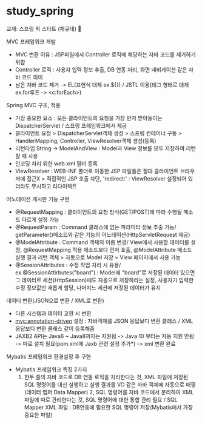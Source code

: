 # study_spring
교재: 스프링 퀵 스타트 (채규태) 📗 

MVC 프레임워크 개발
- MVC 변환 이유 : JSP파일에서 Controller 로직에 해당하는 자바 코드를 제거하기 위함
- Controller 로직 : 사용자 입력 정보 추출, DB 연동 처리, 화면 네비게이션 같은 자바 코드 의미
- 남은 자바 코드 제거 -> EL(표현식 대체 ex.${}) / JSTL 이용(태그 형태로 대체 ex.for루프 -> <c:forEach>)

Spring MVC 구조, 적용
- 가장 중요한 요소 : 모든 클라이언트의 요청을 가장 먼저 받아들이는 DispatcherServlet / 스프링 프레임워크에서 제공
- 클라이언트 요청 > DispatcherServlet객체 생성 > 스프링 컨테이너 구동 > HandlerMapping, Controller, ViewResolver객체 생성(<bean>등록)
- 리턴타입 String -> ModelAndView : Model과 View 정보를 모두 저장하여 리턴할 때 사용
- 인코딩 처리 위한 web.xml 필터 등록
- ViewResolver : WEB-INF 폴더로 이동한 JSP 파일들은 절대 클라이언트 브라우저에 접근X > 직접적인 JSP 호출 차단,
  'redirect:' : ViewResolver 설정되어 있더라도 무시하고 리다이렉트

어노테이션 게시판 기능 구현
- @RequestMapping : 클라이언트의 요청 방식(GET/POST)에 따라 수행될 메소드 다르게 설정 가능
- @RequestParam : Command 클래스에 없는 파라미터 정보 추출 가능/ getParameter()메소드와 같은 기능의 어노테이션(HttpServletRequest 제공)
- @ModelAttribute : Command 객체의 이름 변경/ View에서 사용할 데이터를 설정,
  @RequestMapping 적용 메소드보다 먼저 호출, @ModelAttribute 메소드 실행 결과 리턴 객체 > 자동으로 Model 저장 >  View 페이지에서 사용 가능
- @SessionAttributes : 수정 작업 처리 시 유용/ ex.@SessionAttirbutes("board") : Model에 "board"로 저장된 데이터 있으면 그 데이터르 세션(HttpSession)에도 자동으로 저장하라는 설정,
  사용자가 입력한 수정 정보값만 새롭게 할당, 나머지느 세션에 저장된 데이터가 유지
                                                             
데이터 변환(JSON으로 변환 / XML로 변환)
- 다른 시스템과 데이터 교환 시 변환
- <mvc:annotation-driven> 설정 : 자바객체를 JSON 응답보디 변환 클래스 / XML 응답보디 변환 클래스 같이 등록해줌
- JAXB2 API는 Java6 ~ Java8까지는 지원됨 -> Java 10 부터는 자동 지원 안됨 -> 따로 설치 필요(pom.xml에 Jaxb 관련 설정 추가*) -> xml 변환 완료

Mybatis 프레임워크 환경설정 후 구현
- Mybatis 프레임워크 특징 2가지
  1. 한두 줄의 자바 코드로 DB 연동 로직을 처리한다는 것,
  XML 파일에 저장된 SQL 명령어를 대신 실행하고 실행 결과를 VO 같은 자바 객체에 자동으로 매핑(데이터 맵퍼 Data Mapper)
  2, SQL 명령어를 자바 코드에서 분리하여 XML 파일에 따로 관리한다는 것,
  SQL 명령어에 대한 통합 관리 필요 / SQL Mapper XML 파일 : DB연동에 필요한 SQL 명령어 저장(Mybatis에서 가장 중요한 파일)
